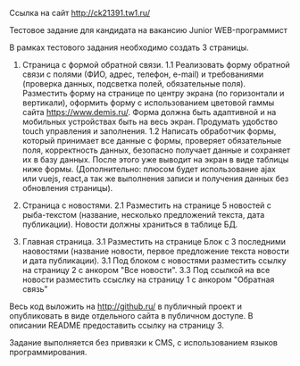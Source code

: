 
Ссылка на сайт http://ck21391.tw1.ru/

Тестовое задание для кандидата на вакансию Junior WEB-программист

В рамках тестового задания необходимо создать 3 страницы.

1. Страница с формой обратной связи.
1.1 Реализовать форму обратной связи с полями (ФИО, адрес, телефон, e-mail) и требованиями (проверка данных, подсветка полей, обязательные поля). Разместить форму на странице по центру экрана (по горизонтали и вертикали), оформить форму с использованием цветовой гаммы сайта https://www.demis.ru/. Форма должна быть адаптивной и на мобильных устройствах быть на весь экран. Продумать удобство touch управления и заполнения.
1.2 Написать обработчик формы, который принимает все данные с формы, проверяет обязательные поля, корректность данных, безопасно получает данные и сохраняет их в базу данных. После этого уже выводит на экран в виде таблицы ниже формы. (Дополнительно: плюсом будет использование ajax или vuejs, react,а так же выполнения записи и получения данных без обновления страницы).

2. Страница с новостями.
2.1  Разместить на странице 5 новостей с рыба-текстом (название, несколько предложений текста, дата публикации). Новости должны храниться в таблице БД.

3. Главная страница.
3.1 Разместить на странице Блок с 3 последними наовостями (название новости, первое предложение текста новости и дата публикации).
3.1 Под блоком с новостями разместить ссылку на страницу 2 с анкором "Все новости".
3.3 Под ссылкой на все новости разместить ссыслку на страницу 1 с анкором "Обратная связь"

Весь код выложить на http://github.ru/ в публичный проект и опубликовать в виде отдельного сайта в публичном доступе. В описании README предоставить ссылку на страницу 3.	
	
Задание выполняется без привязки к CMS, с использованием языков программирования.

